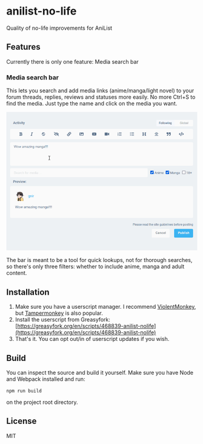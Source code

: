 # anilist-no-life
Quality of no-life improvements for AniList

## Features
Currently there is only one feature: Media search bar

### Media search bar
This lets you search and add media links (anime/manga/light novel) to your forum threads, replies, reviews and statuses more easily. No more Ctrl+S to find the media. Just type the name and click on the media you want.

![](https://github.com/gnir-gh/anilist-nolife/blob/main/repo/mediasearch.gif?raw=true)

The bar is meant to be a tool for quick lookups, not for thorough searches, so there's only three filters: whether to include anime, manga and adult content. 

## Installation
1. Make sure you have a userscript manager. I recommend [ViolentMonkey](https://violentmonkey.github.io/), but [Tampermonkey](https://www.tampermonkey.net/) is also popular.
2. Install the userscript from Greasyfork: [https://greasyfork.org/en/scripts/468839-anilist-nolife](https://greasyfork.org/en/scripts/468839-anilist-nolife)
3. That's it. You can opt out/in of userscript updates if you wish.

## Build
You can inspect the source and build it yourself. Make sure you have Node and Webpack installed and run:
```
npm run build
```
on the project root directory.

## License
MIT
